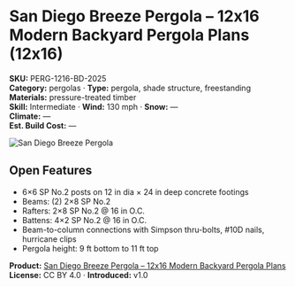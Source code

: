 # San Diego Breeze Pergola – 12x16 Modern Backyard Pergola Plans (12x16)
**SKU:** PERG-1216-BD-2025  
**Category:** pergolas · **Type:** pergola, shade structure, freestanding  
**Materials:** pressure-treated timber  
**Skill:** Intermediate · **Wind:** 130 mph · **Snow:** —  
**Climate:** —  
**Est. Build Cost:** —

![San Diego Breeze Pergola](https://i.etsystatic.com/59867749/r/il/ccf6b3/7055756237/il_fullxfull.7055756237_lgw5.jpg)

## Open Features
- 6×6 SP No.2 posts on 12 in dia × 24 in deep concrete footings
- Beams: (2) 2×8 SP No.2
- Rafters: 2×8 SP No.2 @ 16 in O.C. 
- Battens: 4×2 SP No.2 @ 16 in O.C.
- Beam-to-column connections with Simpson thru-bolts, #10D nails, hurricane clips
- Pergola height: 9 ft bottom to 11 ft top

**Product:** [San Diego Breeze Pergola – 12x16 Modern Backyard Pergola Plans](https://bamboodesigns.com/products/san-diego-breeze-pergola-12x16)  
**License:** CC BY 4.0 · **Introduced:** v1.0
